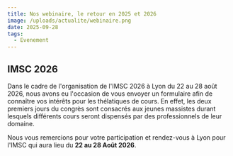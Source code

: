 ```yaml
---
title: Nos webinaire, le retour en 2025 et 2026
image: /uploads/actualite/webinaire.png
date: 2025-09-28
tags: 
  - Evenement
---
```


## IMSC 2026

Dans le cadre de l'organisation de l'IMSC 2026 à Lyon du 22 au 28 août 2026, nous avons eu l'occasion de vous envoyer un formulaire afin de connaître vos intérêts pour les thélatiques de cours. En effet, les deux premiers jours du congrès sont consacrés aux jeunes massistes durant lesquels différents cours seront dispensés par des professionnels de leur domaine.

Nous vous remercions pour votre participation et rendez-vous à Lyon pour l'IMSC qui aura lieu du **22 au 28 Août 2026**.